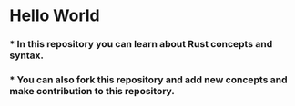 <h1>Hello World</h1>

<h3> * In this repository you can learn about Rust concepts and syntax. </h3>

<h3> * You can also fork this repository and add new concepts and make contribution to this repository. </h3>
